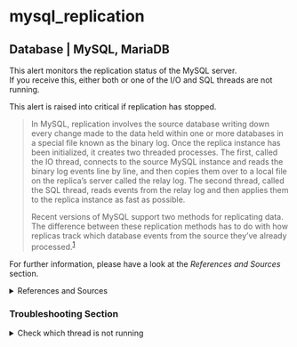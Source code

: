 # mysql_replication

## Database | MySQL, MariaDB

This alert monitors the replication status of the MySQL server.  
If you receive this, either both or one of the I/O and SQL threads are not running.

This alert is raised into critical if replication has stopped.


> In MySQL, replication involves the source database writing down every change made to the data
> held within one or more databases in a special file known as the binary log. Once the replica
> instance has been initialized, it creates two threaded processes. The first, called the IO
> thread, connects to the source MySQL instance and reads the binary log events line by line,
> and then copies them over to a local file on the replica’s server called the relay log. The
> second thread, called the SQL thread, reads events from the relay log and then applies them
> to the replica instance as fast as possible.
>
> Recent versions of MySQL support two methods for replicating data. The difference between these
> replication methods has to do with how replicas track which database events from the source
> they’ve already processed.<sup>[1](
> https://www.digitalocean.com/community/tutorials/how-to-set-up-replication-in-mysql) </sup>

For further information, please have a look at the _References and Sources_ section.


<details><summary>References and Sources</summary>

1. [Replication in MySQL](
   https://www.digitalocean.com/community/tutorials/how-to-set-up-replication-in-mysql)
2. [MySQL documentation](
   https://dev.mysql.com/doc/refman/5.7/en/replication-administration-status.html)
3. [Section 8.14.6, “Replication Replica I/O
   Thread States”](https://dev.mysql.com/doc/refman/5.7/en/replica-io-thread-states.html)
4. [Section 8.14.7, “Replication Replica SQL Thread
   States”](https://dev.mysql.com/doc/refman/5.7/en/replica-sql-thread-states.html)
</details>

### Troubleshooting Section

<details><summary>Check which thread is not running</summary>

From the MySQL command line you can run:

- For MySQL and MariaDB before v10.2.0: 
   
  ```
  SHOW SLAVE STATUS\G
  ```
- For MariaDB v10.2.0+:
  
  ```
  SHOW ALL SLAVES STATUS\G
  ```
   
This will show you three important rows among other info:

> - Slave_IO_State:  
    The current status of the replica. See [Section 8.14.6, “Replication Replica I/O
    Thread States”](https://dev.mysql.com/doc/refman/5.7/en/replica-io-thread-states.html), and
    [Section 8.14.7, “Replication Replica SQL Thread 
    States”](https://dev.mysql.com/doc/refman/5.7/en/replica-sql-thread-states.html), for more
    information.
>
>
> - Slave_IO_Running:  
    Whether the I/O thread for reading the source's binary log is running.
    Normally, you want this to be **Yes** unless you have not yet started replication or have
    explicitly stopped it with STOP SLAVE.
>
>
> - Slave_SQL_Running:  
    Whether the SQL thread for executing events in the relay log is running. As
    with the I/O thread, this should normally be **Yes**.<sup> [2](
    https://dev.mysql.com/doc/refman/5.7/en/replication-administration-status.html) </sup>

For more info you can refer to the [MySQL documentation](
https://dev.mysql.com/doc/refman/5.7/en/replication-administration-status.html).
</details>
